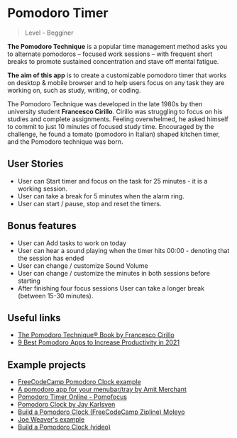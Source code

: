 # Pomodoro Timer

>Level - Begginer

**The Pomodoro Technique** is a popular time management method asks you to alternate pomodoros – focused work sessions – with frequent short breaks to promote sustained concentration and stave off mental fatigue.

**The aim of this app** is to create a customizable pomodoro timer that works on desktop & mobile browser and to help users focus on any task they are working on, such as study, writing, or coding. 

The Pomodoro Technique was developed in the late 1980s by then university student **Francesco Cirillo**. Cirillo was struggling to focus on his studies and complete assignments. Feeling overwhelmed, he asked himself to commit to just 10 minutes of focused study time. Encouraged by the challenge, he found a tomato (pomodoro in Italian) shaped kitchen timer, and the Pomodoro technique was born.

## User Stories
- User can Start timer and focus on the task for 25 minutes - it is a working session.
- User can take a break for 5 minutes when the alarm ring.
- User can start / pause, stop and reset the timers.

## Bonus features

- User can Add tasks to work on today
- User can hear a sound playing when the timer hits 00:00 - denoting that the session has ended
- User can change / customize Sound Volume
- User can change / customize the minutes in both sessions before starting
- After finishing four focus sessions User can take a longer break (between 15-30 minutes).

## Useful links
- [The Pomodoro Technique® Book by Francesco Cirillo](https://francescocirillo.com/products/the-pomodoro-technique)
- [9 Best Pomodoro Apps to Increase Productivity in 2021](https://geekbot.com/blog/best-pomodoro-apps/#pomotodo)

## Example projects

- [FreeCodeCamp Pomodoro Clock example](https://codepen.io/freeCodeCamp/full/XpKrrW)
- [A pomodoro app for your menubar/tray by Amit Merchant](https://github.com/amitmerchant1990/pomolectron/blob/91e651612337fb11c46e5d2bd2bdc0feaad24289/README.md)
- [Pomodoro Timer Online - Pomofocus](https://pomofocus.io/)
- [Pomodoro Clock by Jay Karlsven](https://codepen.io/JayV30/pen/ZWEqLQ)
- [Build a Pomodoro Clock (FreeCodeCamp Zipline) Moleyo](https://codepen.io/Moleyo/pen/JdypaP)
- [Joe Weaver's example](https://codepen.io/JoeCodesStuff/pen/bLbbxK)
- [Build a Pomodoro Clock (video)](https://www.youtube.com/watch?v=5rz6XbrCqt0&ab_channel=FlorinPop)
